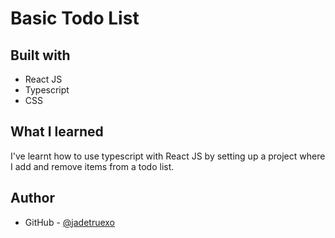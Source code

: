 # Basic Todo List

## Built with

-   React JS
-   Typescript
-   CSS

## What I learned

I've learnt how to use typescript with React JS by setting up a project where I add and remove items from a todo list.

## Author

-   GitHub - [@jadetruexo](https://github.com/jadetruexo/)
